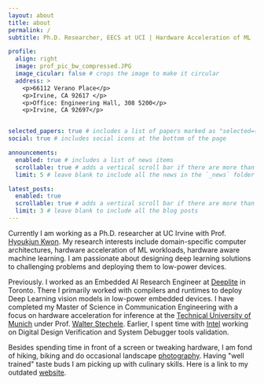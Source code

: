 ```yaml
---
layout: about
title: about
permalink: /
subtitle: Ph.D. Researcher, EECS at UCI | Hardware Acceleration of ML

profile:
  align: right
  image: prof_pic_bw_compressed.JPG
  image_cicular: false # crops the image to make it circular
  address: >
    <p>66112 Verano Place</p>
    <p>Irvine, CA 92617 </p>
    <p>Office: Engineering Hall, 308 5200</p>
    <p>Irvine, CA 92697</p>


selected_papers: true # includes a list of papers marked as "selected={true}"
social: true # includes social icons at the bottom of the page

announcements:
  enabled: true # includes a list of news items
  scrollable: true # adds a vertical scroll bar if there are more than 3 news items
  limit: 5 # leave blank to include all the news in the `_news` folder

latest_posts:
  enabled: true
  scrollable: true # adds a vertical scroll bar if there are more than 3 new posts items
  limit: 3 # leave blank to include all the blog posts
---
```

Currently I am working as a Ph.D. researcher at UC Irvine with Prof. <a href='https://hyoukjunkwon.com/'>Hyoukjun Kwon</a>. My research interests include domain-specific computer architectures, hardware acceleration of ML workloads, hardware aware machine learning. I am passionate about designing deep learning solutions to challenging problems and deploying them to low-power devices.

Previously. I worked as an Embedded AI Research Engineer at <a href='https://www.deeplite.ai/'>Deeplite</a> in Toronto. There I primarily worked with compilers and runtimes to deploy Deep Learning vision models in low-power embedded devices. I have completed my Master of Science in Communication Engineering with a focus on hardware acceleration for inference at the <a href='https://www.tum.de/en/'>Technical University of Munich</a> under Prof. <a href='https://www.ce.cit.tum.de/en/lis/persons/management/walter-stechele/'>Walter Stechele</a>. Earlier, I spent time with <a href='https://www.intel.ca/content/www/ca/en/homepage.html'>Intel</a> working on Digital Design Verification and System Debugger tools validation. 
<!---
in the <a href='https://www.ce.cit.tum.de/en/lis/home/'>Chair of Integrated Systems</a> (LIS)
-->

 Besides spending time in front of a screen or tweaking hardware, I am fond of hiking, biking and do occasional landscape <a href='https://www.instagram.com/saptarshi_mrse7en/'>photography</a>. Having "well trained" taste buds I am picking up with culinary skills. Here is a link to my outdated <a href='https://sapmitra.github.io/old_website/'>website</a>.

<!-- Write your biography here. Tell the world about yourself. Link to your favorite [subreddit](http://reddit.com). You can put a picture in, too. The code is already in, just name your picture `prof_pic.jpg` and put it in the `img/` folder.

Put your address / P.O. box / other info right below your picture. You can also disable any of these elements by editing `profile` property of the YAML header of your `_pages/about.md`. Edit `_bibliography/papers.bib` and Jekyll will render your [publications page](/al-folio/publications/) automatically.

Link to your social media connections, too. This theme is set up to use [Font Awesome icons](https://fontawesome.com/) and [Academicons](https://jpswalsh.github.io/academicons/), like the ones below. Add your Facebook, Twitter, LinkedIn, Google Scholar, or just disable all of them.
